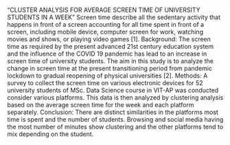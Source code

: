 “CLUSTER ANALYSIS FOR AVERAGE SCREEN TIME OF UNIVERSITY STUDENTS IN A WEEK”
Screen time describe all the sedentary activity that happens in front of a screen accounting for all time spent in front of a screen, including mobile device, computer screen for work, watching movies and shows, or playing video games [1].
Background: The screen time as required by the present advanced 21st century education system and the influence of the COVID 19 pandemic has lead to an increase in screen time of university students. The aim in this study is to analyze the change in screen time at the present transitioning period from pandemic lockdown to gradual reopening of physical universities [2].
Methods: A survey to collect the screen time on various electronic devices for 52 university students of MSc. Data Science course in VIT-AP was conducted consider various platforms. This data is then analyzed by clustering analysis based on the average screen time for the week and each platform separately. 
Conclusion: There are distinct similarities in the platforms most time is spent and the number of students. Browsing and social media having the most number of minutes show clustering and the other platforms tend to mix depending on the student.
